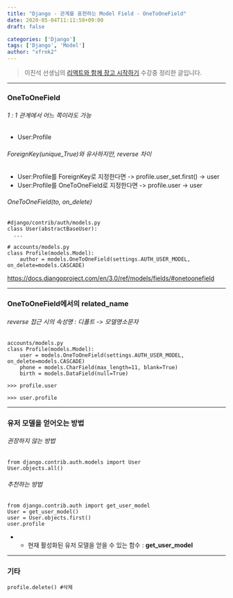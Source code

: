```yaml
---
title: "Django - 관계를 표현하는 Model Field - OneToOneField"
date: 2020-05-04T11:11:59+09:00
draft: false

categories: ['Django']
tags: ['Django', 'Model']
author: "xfrnk2"
---
```

>이진석 선생님의 [리액트와 함께 장고 시작하기](https://educast.com/course/web/ZU53) 수강중 정리한 글입니다.
---
### OneToOneField
  
###### 1 : 1 관계에서 어느 쪽이라도 가능
+ User:Profile
###### ForeignKey(unique_True)와 유사하지만, reverse 차이
+ User:Profile를 ForeignKey로 지정한다면 -> profile.user_set.first() -> user
+ User:Profile를 OneToOneField로 지정한다면 -> profile.user -> user
  
  
###### OneToOneField(to, on_delete)
~~~
#django/contrib/auth/models.py
class User(abstractBaseUser):
  ...
  
# accounts/models.py
class Profile(models.Model):
	author = models.OneToOneField(settings.AUTH_USER_MODEL, on_delete=models.CASCADE)
~~~

https://docs.djangoproject.com/en/3.0/ref/models/fields/#onetoonefield

---
### OneToOneField에서의 related_name
###### reverse 접근 시의 속성명 : 디폴트 -> 모델명소문자

~~~
accounts/models.py
class Profile(models.Model):
	user = models.OneToOneField(settings.AUTH_USER_MODEL, on_delete=models.CASCADE)
	phone = models.CharField(max_length=11, blank=True)
	birth = models.DataField(null=True)
	
>>> profile.user

>>> user.profile	
~~~
---
### 유저 모델을 얻어오는 방법
###### 권장하지 않는 방법
~~~
from django.contrib.auth.models import User
User.objects.all()
~~~
###### 추천하는 방법
~~~
from django.contrib.auth import get_user_model
User = get_user_model()
user = User.objects.first()
user.profile
~~~
+ + 현재 활성화된 유저 모델을 얻을 수 있는 함수 : **get_user_model**
---
### 기타
~~~
profile.delete() #삭제
~~~